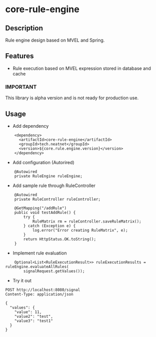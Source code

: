 # core-rule-engine

## Description
Rule engine design based on MVEL and Spring.

## Features
* Rule execution based on MVEL expression stored in database and cache

### IMPORTANT
This library is alpha version and is not ready for production use.


## Usage
* Add dependency
```
    <dependency>
      <artifactId>core-rule-engine</artifactId>
      <groupId>tech.neatnet</groupId>
      <version>${core.rule.engine.version}</version>
    </dependency>
```

* Add configuration (Autorired)
```
    @Autowired
    private RuleEngine ruleEngine;
```

* Add sample rule through RuleController
```
    @Autowired
    private RuleController ruleController;

    @GetMapping("/addRule")
    public void testAddRule() {
        try {
            RuleMatrix rm = ruleController.saveRuleMatrix();
        } catch (Exception e) {
            log.error("Error creating RuleMatrix", e);
        }
        return HttpStatus.OK.toString();
    }
```

* Implement rule evaluation
```
    Optional<List<RuleExecutionResult>> ruleExecutionResults = ruleEngine.evaluateAllRules(
        signalRequest.getValues());
```

* Try it out
```
POST http://localhost:8080/signal
Content-Type: application/json

{
  "values": {
    "value": 11,
    "value2": "test",
    "value3": "test1"
  }
}
```

